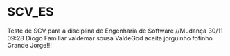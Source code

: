 # SCV_ES
Teste de SCV para a disciplina de Engenharia de Software
//Mudança 30/11 09:28 Diogo Familiar
valdemar sousa
ValdeGod
aceita jorguinho fofinho
Grande Jorge!!! 

